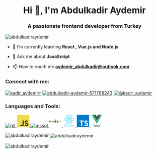 <h1 align="center">Hi 👋, I'm Abdulkadir Aydemir</h1>
<h3 align="center">A passionate frontend developer from Turkey</h3>

<p align="left"> <img src="https://komarev.com/ghpvc/?username=abdulkadiraydemir&label=Profile%20views&color=0e75b6&style=flat" alt="abdulkadiraydemir" /> </p>

- 🌱 I’m currently learning **React , Vue.js and Node.js**

- 💬 Ask me about **JavaScript**

- 📫 How to reach me **aydemir_abdulkadir@outlook.com**

<h3 align="left">Connect with me:</h3>
<p align="left">
<a href="https://twitter.com/kadir_aydemirr" target="blank"><img align="center" src="https://raw.githubusercontent.com/rahuldkjain/github-profile-readme-generator/master/src/images/icons/Social/twitter.svg" alt="kadir_aydemirr" height="30" width="40" /></a>
<a href="https://linkedin.com/in/abdulkadir-aydemir-571788243" target="blank"><img align="center" src="https://raw.githubusercontent.com/rahuldkjain/github-profile-readme-generator/master/src/images/icons/Social/linked-in-alt.svg" alt="abdulkadir-aydemir-571788243" height="30" width="40" /></a>
<a href="https://www.hackerrank.com/@kadir_aydemir" target="blank"><img align="center" src="https://raw.githubusercontent.com/rahuldkjain/github-profile-readme-generator/master/src/images/icons/Social/hackerrank.svg" alt="@kadir_aydemir" height="30" width="40" /></a>
</p>

<h3 align="left">Languages and Tools:</h3>
<p align="left"> <a href="https://git-scm.com/" target="_blank" rel="noreferrer"> <img src="https://www.vectorlogo.zone/logos/git-scm/git-scm-icon.svg" alt="git" width="40" height="40"/> </a> <a href="https://developer.mozilla.org/en-US/docs/Web/JavaScript" target="_blank" rel="noreferrer"> <img src="https://raw.githubusercontent.com/devicons/devicon/master/icons/javascript/javascript-original.svg" alt="javascript" width="40" height="40"/> </a> <a href="https://www.microsoft.com/en-us/sql-server" target="_blank" rel="noreferrer"> <img src="https://www.svgrepo.com/show/303229/microsoft-sql-server-logo.svg" alt="mssql" width="40" height="40"/> </a> <a href="https://nodejs.org" target="_blank" rel="noreferrer"> <img src="https://raw.githubusercontent.com/devicons/devicon/master/icons/nodejs/nodejs-original-wordmark.svg" alt="nodejs" width="40" height="40"/> </a> <a href="https://reactjs.org/" target="_blank" rel="noreferrer"> <img src="https://raw.githubusercontent.com/devicons/devicon/master/icons/react/react-original-wordmark.svg" alt="react" width="40" height="40"/> </a> <a href="https://www.typescriptlang.org/" target="_blank" rel="noreferrer"> <img src="https://raw.githubusercontent.com/devicons/devicon/master/icons/typescript/typescript-original.svg" alt="typescript" width="40" height="40"/> </a> <a href="https://vuejs.org/" target="_blank" rel="noreferrer"> <img src="https://raw.githubusercontent.com/devicons/devicon/master/icons/vuejs/vuejs-original-wordmark.svg" alt="vuejs" width="40" height="40"/> </a> </p>

<p><img align="left" src="https://github-readme-stats.vercel.app/api/top-langs?username=abdulkadiraydemir&show_icons=true&locale=en&layout=compact" alt="abdulkadiraydemir" /></p>

<p>&nbsp;<img align="center" src="https://github-readme-stats.vercel.app/api?username=abdulkadiraydemir&show_icons=true&locale=en" alt="abdulkadiraydemir" /></p>

<p><img align="center" src="https://github-readme-streak-stats.herokuapp.com/?user=abdulkadiraydemir&" alt="abdulkadiraydemir" /></p>

